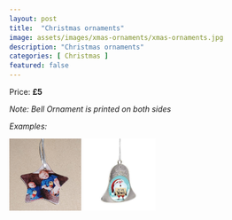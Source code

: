 ```yaml
---
layout: post
title:  "Christmas ornaments"
image: assets/images/xmas-ornaments/xmas-ornaments.jpg
description: "Christmas ornaments"
categories: [ Christmas ]
featured: false
---
```


Price: <b>£5</b><br>

<i>Note: Bell Ornament is printed on both sides<br>


Examples:

<a data-fancybox="gallery5" href="/assets/images/xmas-ornaments/xmas-ornaments.jpg"><img src="/assets/images/xmas-ornaments/xmas-ornaments.jpg" width="130" height="130"></a>
<a data-fancybox="gallery5" href="/assets/images/xmas-ornaments/xmas-ornaments-1.jpeg"><img src="/assets/images/xmas-ornaments/xmas-ornaments-1.jpeg" width="130" height="130"></a>